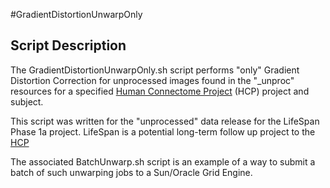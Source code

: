 #GradientDistortionUnwarpOnly

## Script Description

The GradientDistortionUnwarpOnly.sh script performs "only" Gradient Distortion 
Correction for unprocessed images found in the "_unproc" resources for a 
specified [Human Connectome Project][HCP] (HCP) project and subject.

This script was written for the "unprocessed" data release for the LifeSpan
Phase 1a project. LifeSpan is a potential long-term follow up project to the 
[HCP][HCP]

The associated BatchUnwarp.sh script is an example of a way to submit a 
batch of such unwarping jobs to a Sun/Oracle Grid Engine.

<!-- References -->
[HCP]: http://www.humanconnectome.org


